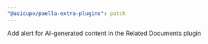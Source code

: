 ```yaml
---
"@asicupv/paella-extra-plugins": patch
---
```


Add alert for AI-generated content in the Related Documents plugin
